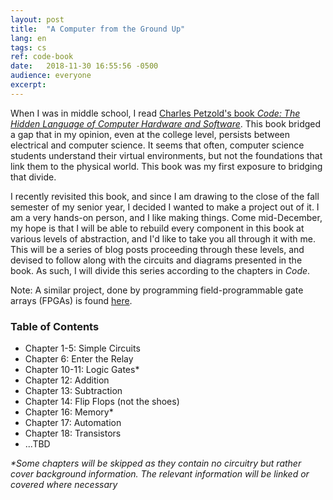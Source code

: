 ```yaml
---
layout:	post
title:	"A Computer from the Ground Up"
lang: en
tags: cs
ref: code-book
date:	2018-11-30 16:55:56 -0500
audience: everyone
excerpt:
---
```


When I was in middle school, I read [Charles Petzold's book _Code: The Hidden Language of Computer Hardware and Software_](http://www.charlespetzold.com/code/). This book bridged a gap that in my opinion, even at the college level, persists between electrical and computer science. It seems that often, computer science students understand their virtual environments, but not the foundations that link them to the physical world. This book was my first exposure to bridging that divide.  

I recently revisited this book, and since I am drawing to the close of the fall semester of my senior year, I decided I wanted to make a project out of it. I am a very hands-on person, and I like making things. Come mid-December, my hope is that I will be able to rebuild every component in this book at various levels of abstraction, and I'd like to take you all through it with me. This will be a series of blog posts proceeding through these levels, and devised to follow along with the circuits and diagrams presented in the book. As such, I will divide this series according to the chapters in _Code_.

Note: A similar project, done by programming field-programmable gate arrays (FPGAs) is found [here](../../../2019/03/12/A-Computer-from-the-Ground-Up-II.html).

### Table of Contents

- Chapter 1-5: Simple Circuits
- Chapter 6: Enter the Relay
- Chapter 10-11: Logic Gates\*
- Chapter 12: Addition
- Chapter 13: Subtraction
- Chapter 14: Flip Flops (not the shoes)
- Chapter 16: Memory\*
- Chapter 17: Automation
- Chapter 18: Transistors
- ...TBD

_\*Some chapters will be skipped as they contain no circuitry but rather cover background information. The relevant information will be linked or covered where necessary_

